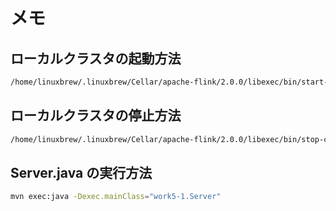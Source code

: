 # メモ

## ローカルクラスタの起動方法

```bash
/home/linuxbrew/.linuxbrew/Cellar/apache-flink/2.0.0/libexec/bin/start-cluster.sh
```

## ローカルクラスタの停止方法

```bash
/home/linuxbrew/.linuxbrew/Cellar/apache-flink/2.0.0/libexec/bin/stop-cluster.sh
```

## Server.java の実行方法

```bash
mvn exec:java -Dexec.mainClass="work5-1.Server"
```
